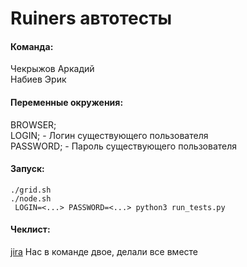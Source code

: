 # Ruiners автотесты

#### Команда:
Чекрыжов Аркадий <br>
Набиев Эрик

#### Переменные окружения:
BROWSER; <br>
LOGIN;  - Логин существующего пользователя <br>
PASSWORD; - Пароль существующего пользователя <br>

#### Запуск:

```shell script
./grid.sh
./node.sh
 LOGIN=<...> PASSWORD=<...> python3 run_tests.py
```

#### Чеклист:
[jira](http://jira.bmstu.cloud/browse/QA-1066) Нас в команде двое, делали все вместе
